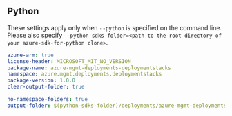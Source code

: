 ## Python

These settings apply only when `--python` is specified on the command line.
Please also specify `--python-sdks-folder=<path to the root directory of your azure-sdk-for-python clone>`.

``` yaml $(python)
azure-arm: true
license-header: MICROSOFT_MIT_NO_VERSION
package-name: azure-mgmt-deployments-deploymentstacks
namespace: azure.mgmt.deployments.deploymentstacks
package-version: 1.0.0
clear-output-folder: true
```

``` yaml $(python)
no-namespace-folders: true
output-folder: $(python-sdks-folder)/deployments/azure-mgmt-deployments-deploymentstacks/azure/mgmt/deployments/deploymentstacks
```
